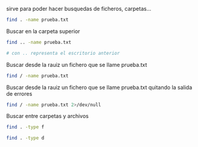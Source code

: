 sirve para poder hacer busquedas de ficheros, carpetas...

```sh fold:"encontrar dentro de mi ubicacion un archivo que se llame prueba.txt"
find . -name prueba.txt
```

Buscar en la carpeta superior
```sh fold:"encontrar en mi ubicacion anterior un archivo que se llame prueba.txt"
find .. -name prueba.txt

# con .. representa el escritorio anterior
```

Buscar desde la rauiz un fichero que se llame prueba.txt
```sh fold:"Encontrar dentro de/ un archivo que se llame prueba.txt"
find / -name prueba.txt
```



Buscar desde la rauiz un fichero que se llame prueba.txt quitando la salida de errores
```sh fold:"Encontrar dentro de/ un archivo que se llame prueba.txt, sin que muestre errores por permisos"
find / -name prueba.txt 2>/dev/null
```

Buscar entre carpetas y archivos
```sh fold:"Encontrar todos los ficheros de la ruta actual"
find . -type f
```

```sh fold:"Encontrar todas las carpetas de la ruta actual"
find . -type d
```

